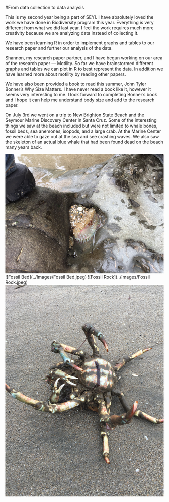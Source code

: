 #From data collection to data analysis

This is my second year being a part of SEYI. I have absolutely loved the work we have done in Biodiversity program this year. Everything is very different from what we did last year. I feel the work requires much more creativity because we are analyzing data instead of collecting it. 

We have been learning R in order to implement  graphs and tables to our research paper and further our analysis of the data.

Shannon, my research paper partner, and I have begun working on our area of the research paper — Motility. So far we have brainstormed different graphs and tables we can plot in R to best represent the data. In addition we have learned more about motility by reading other papers.

We have also been provided a book to read this summer, John Tyler Bonner’s Why Size Matters. I have never read a book like it, however it seems very interesting to me. I look forward to completing Bonner’s book and I hope it can help me understand body size and add to the research paper.

On July 3rd we went on a trip to New Brighton State Beach and the Seymour Marine Discovery Center in Santa Cruz. Some of the interesting things we saw at the beach included but were not limited to whale bones, fossil beds, sea anemones, isopods, and a large crab. At the Marine Center we were able to gaze out at the sea and see crashing waves. We also saw the skeleton of an actual blue whale that had been found dead on the beach many years back.

![Anemone](../Images/Anemone.jpeg)
![Fossil Bed](../Images/Fossil Bed.jpeg)
![Fossil Rock](../Images/Fossil Rock.jpeg)
![Crab](../Images/crab.jpeg)
